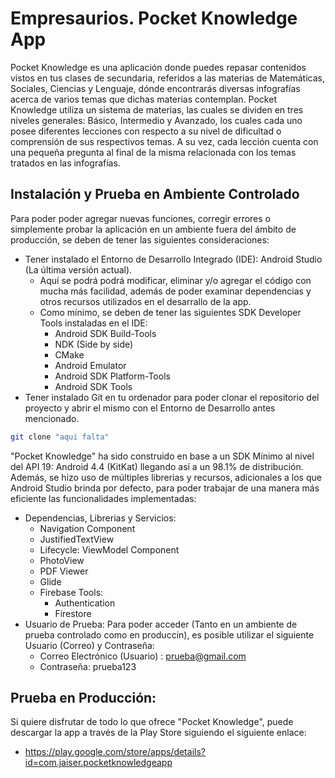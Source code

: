 # Empresaurios. Pocket Knowledge App
Pocket Knowledge es una aplicación donde puedes repasar contenidos vistos en tus clases de secundaria, referidos a las materias de Matemáticas, Sociales, Ciencias y Lenguaje, dónde encontrarás diversas infografías acerca de varios temas que dichas materias contemplan.
Pocket Knowledge utiliza un sistema de materias, las cuales se dividen en tres niveles generales: Básico, Intermedio y Avanzado, los cuales cada uno posee diferentes lecciones con respecto a su nivel de dificultad o comprensión de sus respectivos temas. A su vez, cada lección cuenta con una pequeña pregunta al final de la misma relacionada con los temas tratados en las infografías.

## Instalación y Prueba en Ambiente Controlado
Para poder poder agregar nuevas funciones, corregir errores o simplemente probar la aplicación en un ambiente fuera del ámbito de producción, se deben de tener las siguientes consideraciones:
- Tener instalado el Entorno de Desarrollo Integrado (IDE): Android Studio (La última versión actual).
  - Aquí se podrá podrá modificar, eliminar y/o agregar el código con mucha más facilidad, además de poder examinar dependencias y otros recursos utilizados en el desarrallo de la app.
  - Como mínimo, se deben de tener las siguientes SDK Developer Tools instaladas en el IDE:
    - Android SDK Build-Tools
    - NDK (Side by side)
    - CMake
    - Android Emulator
    - Android SDK Platform-Tools
    - Android SDK Tools
- Tener instalado Git en tu ordenador para poder clonar el repositorio del proyecto y abrir el mismo con el Entorno de Desarrollo antes mencionado.

```bash
git clone "aqui falta" 
```
"Pocket Knowledge" ha sido construido en base a un SDK Mínimo al nivel del API 19: Android 4.4 (KitKat) llegando así a un 98.1% de distribución. Además, se hizo uso de múltiples librerias y recursos, adicionales a los que Android Studio brinda por defecto, para poder trabajar de una manera más eficiente las funcionalidades implementadas:
- Dependencias, Librerias y Servicios:
  - Navigation Component
  - JustifiedTextView
  - Lifecycle: ViewModel Component
  - PhotoView
  - PDF Viewer
  - Glide
  - Firebase Tools:
    - Authentication
    - Firestore
- Usuario de Prueba: Para poder acceder (Tanto en un ambiente de prueba controlado como en produccin), es posible utilizar el siguiente Usuario (Correo) y Contraseña:
  - Correo Electrónico (Usuario) : prueba@gmail.com
  - Contraseña: prueba123

## Prueba en Producción:
Si quiere disfrutar de todo lo que ofrece "Pocket Knowledge", puede descargar la app a través de la Play Store siguiendo el siguiente enlace:
- https://play.google.com/store/apps/details?id=com.jaiser.pocketknowledgeapp
